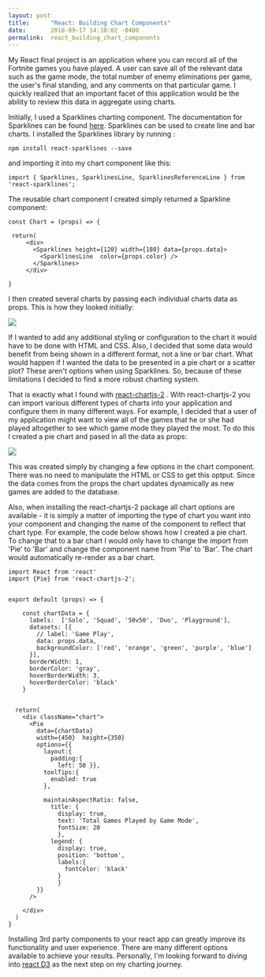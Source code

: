 ```yaml
---
layout: post
title:      "React: Building Chart Components"
date:       2018-09-17 14:10:02 -0400
permalink:  react_building_chart_components
---
```



My React final project is an application where you can record all of the Fortnite games you have played. A user can save all of the relevant data such as the game mode, the total number of enemy eliminations per game, the user's final standing, and any comments on that particular game.  I quickly realized that an important facet of this application would be the ability to review this data in aggregate using charts.    

Initially, I used a Sparklines charting component. The documentation for Sparklines can be found [here](https://www.npmjs.com/package/react-sparklines).  Sparklines can be used to create line and bar charts. I installed the Sparklines library by running :
```
npm install react-sparklines --save
```
and importing it into my chart component like this: 
```
import { Sparklines, SparklinesLine, SparklinesReferenceLine } from 'react-sparklines';
```

The reusable chart component I created simply returned a Sparkline component:

```
const Chart = (props) => {
 
 return(
     <div>
       <Sparklines height={120} width={180} data={props.data}>
         <SparklinesLine  color={props.color} />
       </Sparklines>
     </div>
		 
}		 
```

I then created several charts by passing each individual charts data as props. This is how they looked initially:

![](https://i.imgur.com/rdu8Ylz.png)

If I wanted to add any additional styling or configuration to the chart it would have to be done with HTML and CSS.  Also, I decided that some data would benefit from being shown in a different format, not a line or bar chart.  What would happen if I wanted the data to be presented in a pie chart or a scatter plot? These aren't options when using Sparklines. So, because of these limitations I decided to find a more robust charting system.

That is exactly what I found with [react-chartjs-2](https://github.com/jerairrest/react-chartjs-2) .
With react-chartjs-2 you can import various different types of charts into your application and configure them in many different ways. For example, I decided that a user of my application might want to view all of the games that he or she had played altogether to see which game mode they played the most.  To do this I created a pie chart and pased in all the data as props:

![](https://i.imgur.com/qFyxKYC.png)

This was created simply by changing a few options in the chart component. There was no need to manipulate the HTML or CSS to get this optput. Since the data comes from the props the chart updates dynamically as new games are added to the database. 

Also, when installing the react-chartjs-2 package all chart options are available - it is simply a matter of importing the type of chart you want into your component and changing the name of the component to reflect that chart type.  For example, the code below shows how I created a pie chart.  To change that to a bar chart I would only have to change the import from 'Pie' to 'Bar' and change the component name from 'Pie' to 'Bar'. The chart would automatically re-render as a bar chart.

```
import React from 'react'
import {Pie} from 'react-chartjs-2';


export default (props) => {

    const chartData = {
      labels:  ['Solo', 'Squad', '50v50', 'Duo', 'Playground'],
      datasets: [{
        // label: 'Game Play',
        data: props.data,
        backgroundColor: ['red', 'orange', 'green', 'purple', 'blue']
      }],
      borderWidth: 1,
      borderColor: 'gray',
      hoverBorderWidth: 3,
      hoverBorderColor: 'black'
    }


  return(
    <div className="chart">
      <Pie
        data={chartData}
        width={450}  height={350}
        options={{
          layout:{
            padding:{
              left: 50 }},
          toolTips:{
            enabled: true
          },

          maintainAspectRatio: false,
            title: {
              display: true,
              text: 'Total Games Played by Game Mode',
              fontSize: 20
              },
            legend: {
              display: true,
              position: 'bottom',
              labels:{
                fontColor: 'black'
              }
              }
        }}
      />

    </div>
  )
}

```

Installing 3rd party components to your react app can greatly improve its functionality and user experience. There are many different options available to achieve your results.  Personally, I'm looking forward to diving into [react D3](http://www.reactd3.org/) as the next step on my charting journey.


